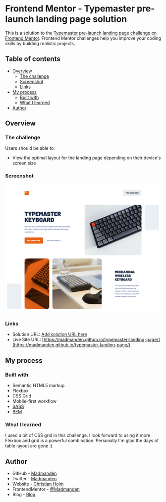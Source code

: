 # Frontend Mentor - Typemaster pre-launch landing page solution

This is a solution to the [Typemaster pre-launch landing page challenge on Frontend Mentor](). Frontend Mentor challenges help you improve your coding skills by building realistic projects.

## Table of contents

- [Overview](#overview)
  - [The challenge](#the-challenge)
  - [Screenshot](#screenshot)
  - [Links](#links)
- [My process](#my-process)
  - [Built with](#built-with)
  - [What I learned](#what-i-learned)
- [Author](#author)

## Overview

### The challenge

Users should be able to:

- View the optimal layout for the landing page depending on their device's screen size

### Screenshot

![](./screenshot.png)

### Links

- Solution URL: [Add solution URL here](https://your-solution-url.com)
- Live Site URL: [https://madmanden.github.io/typemaster-landing-page/](https://madmanden.github.io/typemaster-landing-page/)

## My process

### Built with

- Semantic HTML5 markup
- Flexbox
- CSS Grid
- Mobile-first workflow
- [SASS](https://sass-lang.com/)
- [BEM](https://en.bem.info/)

### What I learned

I used a bit of CSS grid in this challenge. I look forward to using it more. Flexbox and grid is a powerful combination. Personally I'm glad the days of table layout are gone :)

## Author

- GitHub - [Madmanden](https://github.com/Madmanden)
- Twitter - [Madmanden](https://twitter.com/Madmanden)
- Website - [Christian Holm](https://www.christianholm.dev)
- FrontendMentor - [@Madmanden](https://www.frontendmentor.io/profile/Madmanden)
- Blog - [Blog](https://hashnode.com/@christianholm)
